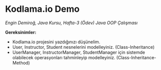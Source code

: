 # Kodlama.io Demo
_Engin Demiroğ, Java Kursu, Hafta-3 (Ödev) Java OOP Çalışması_
 
**Gereksinimler:**
- Kodlama.io projesini yazdığınızı düşünelim.
- User, Instructor, Student nesnelerini modelleyiniz. (Class-Inheritance)
- UserManager, InstructorManager, StudentManager için sistemde olabilecek operasyonları tahminleyip modelleyiniz. 
(Class-Inheritance-Method)
